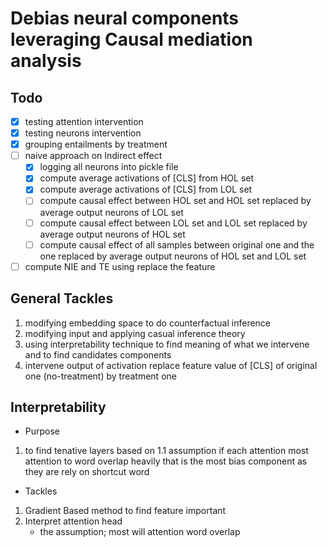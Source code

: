 # Debias neural components leveraging Causal mediation analysis

## Todo
- [x] testing attention intervention
- [x] testing neurons intervention
- [x] grouping entailments by treatment
- [ ] naive approach on Indirect effect
    - [x] logging all neurons into pickle file
    - [x] compute average activations of [CLS]  from HOL set
    - [x] compute average activations of [CLS] from LOL set
    - [ ] compute causal effect between HOL set and HOL set replaced by average output neurons of LOL set 
    - [ ] compute causal effect between LOL set and LOL set replaced by average output neurons of HOL set
    - [ ] compute causal effect of all samples between original one and the one replaced by average output neurons of HOL set and  LOL set

- [ ] compute NIE and TE using replace the feature

## General Tackles
1. modifying embedding space to do counterfactual inference
2. modifying input and applying casual inference theory 
3. using interpretability technique to find meaning of what we intervene and to find candidates components
4. intervene output of activation replace feature value of [CLS] of original one (no-treatment) by treatment one 


## Interpretability

* Purpose 

1. to find tenative layers based on
    1.1 assumption if each attention most attention to word overlap heavily that is the most bias component 
as they are rely on shortcut word

* Tackles

1. Gradient Based method to find feature important
2. Interpret attention head 
    - the assumption; most will attention word overlap



